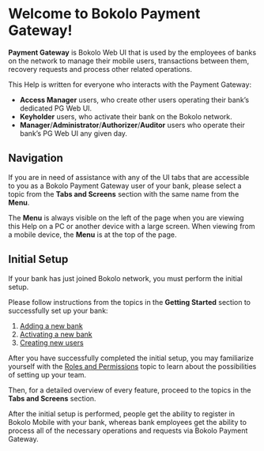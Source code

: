 # Welcome to Bokolo Payment Gateway!

**Payment Gateway** is Bokolo Web UI that is used by the employees of banks on the network to manage their mobile users, transactions between them, recovery requests and process other related operations.

This Help is written for everyone who interacts with the Payment Gateway:
- **Access Manager** users, who create other users operating their bank’s dedicated PG Web UI.
- **Keyholder** users, who activate their bank on the Bokolo network.
- **Manager**/**Administrator**/**Authorizer**/**Auditor** users who operate their bank’s PG Web UI any given day.

## Navigation

If you are in need of assistance with any of the UI tabs that are accessible to you as a Bokolo Payment Gateway user of your bank, please select a topic from the **Tabs and Screens** section with the same name from the **Menu**.

The **Menu** is always visible on the left of the page when you are viewing this Help on a PC or another device with a large screen. When viewing from a mobile device, the **Menu** is at the top of the page.

## Initial Setup

If your bank has just joined Bokolo network, you must perform the initial setup.

Please follow instructions from the topics in the **Getting Started** section to successfully set up your bank:
1. [Adding a new bank](./getting-started/add-bank.md)
2. [Activating a new bank](./getting-started/activate-bank.md)
3. [Creating new users](./getting-started/create-users.md)

After you have successfully completed the initial setup, you may familiarize yourself with the [Roles and Permissions](./roles.md) topic to learn about the possibilities of setting up your team.

Then, for a detailed overview of every feature, proceed to the topics in the **Tabs and Screens** section.

After the initial setup is performed, people get the ability to register in Bokolo Mobile with your bank, whereas bank employees get the ability to process all of the necessary operations and requests via Bokolo Payment Gateway.
